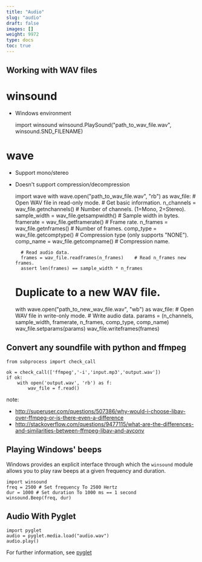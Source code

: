 ```yaml
---
title: "Audio"
slug: "audio"
draft: false
images: []
weight: 9972
type: docs
toc: true
---
```


## Working with WAV files
# winsound
- Windows environment


    import winsound
    winsound.PlaySound("path_to_wav_file.wav", winsound.SND_FILENAME)

# wave
- Support mono/stereo
- Doesn't support compression/decompression


    import wave
    with wave.open("path_to_wav_file.wav", "rb") as wav_file:    # Open WAV file in read-only mode.
        # Get basic information.
        n_channels = wav_file.getnchannels()      # Number of channels. (1=Mono, 2=Stereo).
        sample_width = wav_file.getsampwidth()    # Sample width in bytes.
        framerate = wav_file.getframerate()       # Frame rate.
        n_frames = wav_file.getnframes()          # Number of frames.
        comp_type = wav_file.getcomptype()        # Compression type (only supports "NONE").
        comp_name = wav_file.getcompname()        # Compression name.

        # Read audio data.
        frames = wav_file.readframes(n_frames)    # Read n_frames new frames.
        assert len(frames) == sample_width * n_frames
    
    # Duplicate to a new WAV file.
    with wave.open("path_to_new_wav_file.wav", "wb") as wav_file:    # Open WAV file in write-only mode.
        # Write audio data.
        params = (n_channels, sample_width, framerate, n_frames, comp_type, comp_name)
        wav_file.setparams(params)
        wav_file.writeframes(frames)

## Convert any soundfile with python and ffmpeg
    from subprocess import check_call
    
    ok = check_call(['ffmpeg','-i','input.mp3','output.wav'])
    if ok:
        with open('output.wav', 'rb') as f:
            wav_file = f.read()


note: 
 - http://superuser.com/questions/507386/why-would-i-choose-libav-over-ffmpeg-or-is-there-even-a-difference
 - http://stackoverflow.com/questions/9477115/what-are-the-differences-and-similarities-between-ffmpeg-libav-and-avconv

## Playing Windows' beeps
Windows provides an explicit interface through which the `winsound` module allows you to play raw beeps at a given frequency and duration.

    import winsound
    freq = 2500 # Set frequency To 2500 Hertz
    dur = 1000 # Set duration To 1000 ms == 1 second
    winsound.Beep(freq, dur)

## Audio With Pyglet
    import pyglet
    audio = pyglet.media.load("audio.wav")
    audio.play()

For further information, see [pyglet][1]


  [1]: https://pyglet.readthedocs.io/en/pyglet-1.2-maintenance/programming_guide/media.html


